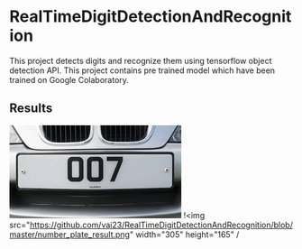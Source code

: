 # RealTimeDigitDetectionAndRecognition

This project detects digits and recognize them using tensorflow object detection API. This project contains pre trained model
which have been trained on Google Colaboratory.

## Results

![number plate](./number_plate.jpg)
!<img src="https://github.com/vai23/RealTimeDigitDetectionAndRecognition/blob/master/number_plate_result.png" width="305" height="165" /

